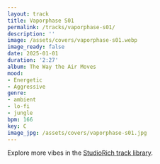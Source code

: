 ```yaml
---
layout: track
title: Vaporphase S01
permalink: /tracks/vaporphase-s01/
description: ''
image: /assets/covers/vaporphase-s01.webp
image_ready: false
date: 2025-01-01
duration: '2:27'
album: The Way the Air Moves
mood:
- Energetic
- Aggressive
genre:
- ambient
- lo-fi
- jungle
bpm: 166
key: C
image_jpg: /assets/covers/vaporphase-s01.jpg
---
```


Explore more vibes in the [StudioRich track library](/tracks/).
